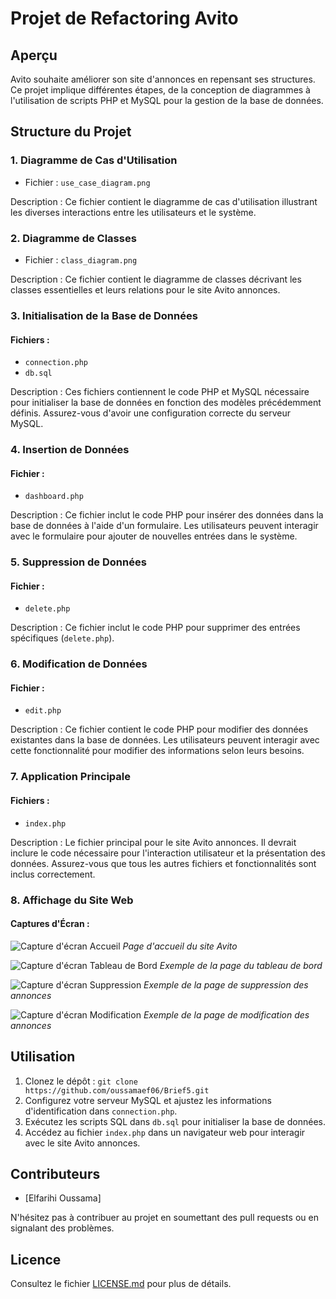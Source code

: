 # Projet de Refactoring Avito

## Aperçu

Avito souhaite améliorer son site d'annonces en repensant ses structures. Ce projet implique différentes étapes, de la conception de diagrammes à l'utilisation de scripts PHP et MySQL pour la gestion de la base de données.

## Structure du Projet

### 1. Diagramme de Cas d'Utilisation

- Fichier : `use_case_diagram.png`

Description : Ce fichier contient le diagramme de cas d'utilisation illustrant les diverses interactions entre les utilisateurs et le système.

### 2. Diagramme de Classes

- Fichier : `class_diagram.png`

Description : Ce fichier contient le diagramme de classes décrivant les classes essentielles et leurs relations pour le site Avito annonces.

### 3. Initialisation de la Base de Données

#### Fichiers :

- `connection.php`
- `db.sql`

Description : Ces fichiers contiennent le code PHP et MySQL nécessaire pour initialiser la base de données en fonction des modèles précédemment définis. Assurez-vous d'avoir une configuration correcte du serveur MySQL.

### 4. Insertion de Données

#### Fichier :

- `dashboard.php`

Description : Ce fichier inclut le code PHP pour insérer des données dans la base de données à l'aide d'un formulaire. Les utilisateurs peuvent interagir avec le formulaire pour ajouter de nouvelles entrées dans le système.

### 5. Suppression de Données

#### Fichier :

- `delete.php`

Description : Ce fichier inclut le code PHP pour supprimer des entrées spécifiques (`delete.php`).

### 6. Modification de Données

#### Fichier :

- `edit.php`

Description : Ce fichier contient le code PHP pour modifier des données existantes dans la base de données. Les utilisateurs peuvent interagir avec cette fonctionnalité pour modifier des informations selon leurs besoins.

### 7. Application Principale

#### Fichiers :

- `index.php`

Description : Le fichier principal pour le site Avito annonces. Il devrait inclure le code nécessaire pour l'interaction utilisateur et la présentation des données. Assurez-vous que tous les autres fichiers et fonctionnalités sont inclus correctement.

### 8. Affichage du Site Web

#### Captures d'Écran :

![Capture d'écran Accueil](screenshot/index.jpeg)
*Page d'accueil du site Avito*

![Capture d'écran Tableau de Bord](screenshot/dashboard.jpeg)
*Exemple de la page du tableau de bord*

![Capture d'écran Suppression](screenshot/delete.jpeg)
*Exemple de la page de suppression des annonces*

![Capture d'écran Modification](screenshot/edit.jpeg)
*Exemple de la page de modification des annonces*

## Utilisation

1. Clonez le dépôt : `git clone https://github.com/oussamaef06/Brief5.git`
2. Configurez votre serveur MySQL et ajustez les informations d'identification dans `connection.php`.
3. Exécutez les scripts SQL dans `db.sql` pour initialiser la base de données.
4. Accédez au fichier `index.php` dans un navigateur web pour interagir avec le site Avito annonces.

## Contributeurs

- [Elfarihi Oussama]

N'hésitez pas à contribuer au projet en soumettant des pull requests ou en signalant des problèmes.

## Licence

Consultez le fichier [LICENSE.md](LICENSE.md) pour plus de détails.
